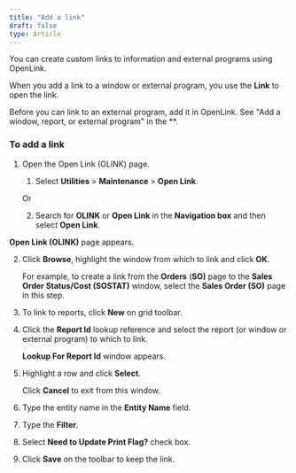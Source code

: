 ```yaml
---
title: "Add a link"
draft: false
type: Article
---
```


You can create custom links to information and external programs using OpenLink.

When you add a link to a window or external program, you use the **Link** to open the link.

Before you can link to an external program, add it in OpenLink. See "Add a window, report, or external program" in the **.

### To add a link

1. Open the Open Link (OLINK) page.

    1. Select **Utilities** > **Maintenance** > **Open Link**.

    Or

    2. Search for **OLINK** or  **Open Link** in the **Navigation box** and then select  **Open Link**.

**Open Link (OLINK)** page appears.

2. Click **Browse**, highlight the window from which to link and click **OK**.

    For example, to create a link from the **Orders** (**SO)** page to the **Sales Order Status/Cost (SOSTAT)** window, select the **Sales Order (SO)** page in this step.

3. To link to reports, click **New** on grid toolbar.

4. Click the **Report Id** lookup reference and select the report (or window or external program) to which to link.

    **Lookup For Report Id** window appears.

5. Highlight a row and click **Select**.

    Click **Cancel** to exit from this window.

6. Type the entity name in the **Entity Name** field.

7. Type the **Filter**.

8. Select **Need to Update Print Flag?** check box.

9. Click **Save** on the toolbar to keep the link.

​